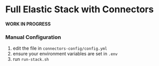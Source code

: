 # Full Elastic Stack with Connectors

#### WORK IN PROGRESS

### Manual Configuration
1. edit the file in `connectors-config/config.yml`
2. ensure your environment variables are set in `.env`
3. run `run-stack.sh`
